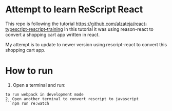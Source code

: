# Attempt to learn ReScript React

This repo is following the tutorial https://github.com/alzateja/react-typescript-rescript-training
In this tutorial it was using reason-react to convert a shopping cart app written in react.

My attempt is to update to newer version using rescript-react to convert this shopping cart app.

# How to run
1. Open a terminal and run:
```npm start
to run webpack in development mode
2. Open another terminal to convert rescript to javascript
```npm run re:watch

